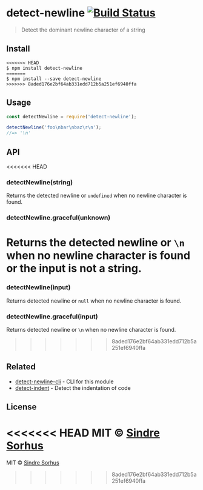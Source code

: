 # detect-newline [![Build Status](https://travis-ci.org/sindresorhus/detect-newline.svg?branch=master)](https://travis-ci.org/sindresorhus/detect-newline)

> Detect the dominant newline character of a string


## Install

```
<<<<<<< HEAD
$ npm install detect-newline
=======
$ npm install --save detect-newline
>>>>>>> 8aded176e2bf64ab331edd712b5a251ef6940ffa
```


## Usage

```js
const detectNewline = require('detect-newline');

detectNewline('foo\nbar\nbaz\r\n');
//=> '\n'
```


## API

<<<<<<< HEAD
### detectNewline(string)

Returns the detected newline or `undefined` when no newline character is found.

### detectNewline.graceful(unknown)

Returns the detected newline or `\n` when no newline character is found or the input is not a string.
=======
### detectNewline(input)

Returns detected newline or `null` when no newline character is found.

### detectNewline.graceful(input)

Returns detected newline or `\n` when no newline character is found.
>>>>>>> 8aded176e2bf64ab331edd712b5a251ef6940ffa


## Related

- [detect-newline-cli](https://github.com/sindresorhus/detect-newline-cli) - CLI for this module
- [detect-indent](https://github.com/sindresorhus/detect-indent) - Detect the indentation of code


## License

<<<<<<< HEAD
MIT © [Sindre Sorhus](https://sindresorhus.com)
=======
MIT © [Sindre Sorhus](http://sindresorhus.com)
>>>>>>> 8aded176e2bf64ab331edd712b5a251ef6940ffa
